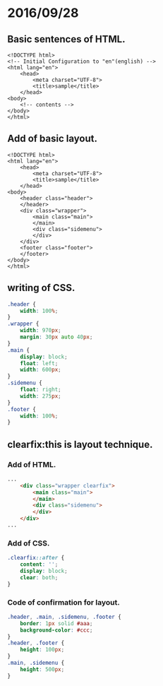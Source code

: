# 2016/09/28

## Basic sentences of HTML.

````HTML:model
<!DOCTYPE html>
<!-- Initial Configuration to "en"(english) -->
<html lang="en">
    <head>
        <meta charset="UTF-8">
        <title>sample</title>
    </head>
<body>
    <!-- contents -->
</body>
</html>
````

## Add of basic layout.

````HTML:Basic layout
<!DOCTYPE html>
<html lang="en">
    <head>
        <meta charset="UTF-8">
        <title>sample</title>
    </head>
<body>
    <header class="header">
    </header>
    <div class="wrapper">
        <main class="main">
        </main>
        <div class="sidemenu">
        </div>
    </div>
    <footer class="footer">
    </footer>
</body>
</html>
````

## writing of CSS.

````CSS
.header {
    width: 100%;
}
.wrapper {
    width: 970px;
    margin: 30px auto 40px;
}
.main {
    display: block;
    float: left;
    width: 600px;
}
.sidemenu {
    float: right;
    width: 275px;
}
.footer {
    width: 100%;
}
````

## clearfix:this is layout technique.

### Add of HTML.
````html
...
    <div class="wrapper clearfix">
        <main class="main">
        </main>
        <div class="sidemenu">
        </div>
    </div>
...
````

### Add of CSS.
````CSS
.clearfix::after {
    content: '';
    display: block;
    clear: both;
}
````
### Code of confirmation for layout.

````CSS
.header, .main, .sidemenu, .footer {
    border: 1px solid #aaa;
    background-color: #ccc;
}
.header, .footer {
    height: 100px;
}
.main, .sidemenu {
    height: 500px;
}
````

